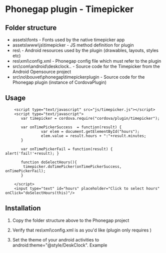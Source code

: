 # Phonegap plugin - Timepicker #

## Folder structure ## 
* assets\fonts - Fonts used by the native timepicker app
* assets\www\js\timepicker - JS method definition for plugin
* res\ - Android resources used by the plugin (drawables, layouts, styles etc)
* res\xml\config.xml - Phonegap config file which must refer to the plugin
* src\com\android\deskclock\.. - Source code for the Timepicker from the Android Opensource project
* src\no\bouvet\phonegap\timepickerplugin - Source code for the Phonegap plugin (instance of CordovaPlugin)

## Usage ##

        <script type="text/javascript" src="js/timepicker.js"></script>
        <script type="text/javascript">
		   var timepicker = cordova.require("cordova/plugin/timepicker");
		   
		   var onTimePickerSuccess  = function(result) { 
		   	   		var elem = document.getElementById("hours");
					elem.value = result.hours + ":"+result.minutes;
		   }
		   	
		   var onTimePickerFail = function(result) { alert('fail!'+result); }
		
		   function doSelectHours(){
		   	timepicker.doTimePicker(onTimePickerSuccess, onTimePickerFail);
		   }
		   
        </script>
        <input type="text" id="hours" placeholder="Click to select hours" onClick="doSelectHours(this)"/>

## Installation ##
1. Copy the folder structure above to the Phonegap project

2. Verify that res\xml\config.xml is as you'd like 
(plugin only requires 
	<plugin name="TimePicker" value="no.bouvet.phonegap.timepickerplugin.TimePickerPlugin" />
)

3. Set the theme of your android activities to android:theme="@style/DeskClock". Example
	<activity android:name="MainActivity" android:label="@string/app_name"
    android:theme="@style/DeskClock"
    android:configChanges="orientation|keyboardHidden|keyboard|screenSize|locale">
        
        
 